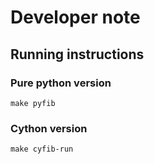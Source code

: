 # Developer note

## Running instructions

### Pure python version

```shell
make pyfib
```

### Cython version

```shell
make cyfib-run
```
